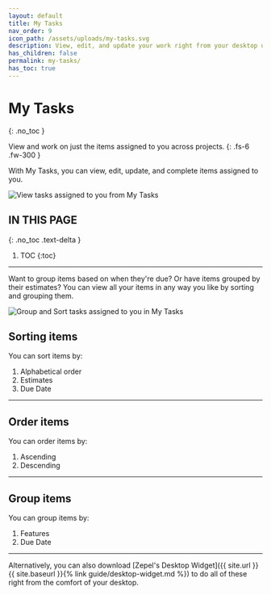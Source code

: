 ```yaml
---
layout: default
title: My Tasks
nav_order: 9
icon_path: /assets/uploads/my-tasks.svg
description: View, edit, and update your work right from your desktop using Zepel's Desktop Widget.
has_children: false
permalink: my-tasks/
has_toc: true
---
```


# My Tasks
{: .no_toc }

View and work on just the items assigned to you across projects.
{: .fs-6 .fw-300 }

With My Tasks, you can view, edit, update, and complete items assigned to you. 

![View tasks assigned to you from My Tasks](/guide/assets/uploads/zepel-my-tasks.png "My Tasks")

## IN THIS PAGE
{: .no_toc .text-delta }

1. TOC
{:toc}

---

Want to group items based on when they're due? Or have items grouped by their estimates? You can view all your items in any way you like by sorting and grouping them. 

![Group and Sort tasks assigned to you in My Tasks](/guide/assets/uploads/zepel-my-tasks-group-sort.png "Group and Sort")

## Sorting items

You can sort items by:
1. Alphabetical order
2. Estimates
3. Due Date

---

## Order items

You can order items by:
1. Ascending
2. Descending

---

## Group items

You can group items by:
1. Features
2. Due Date

---

Alternatively, you can also download [Zepel's Desktop Widget]({{ site.url }}{{ site.baseurl }}{% link guide/desktop-widget.md %}) to do all of these right from the comfort of your desktop. 